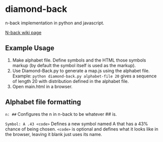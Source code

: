 diamond-back
============

n-back implementation in python and javascript.


[N-back wiki page](http://en.wikipedia.org/wiki/N-back)


Example Usage
---------

1. Make alphabet file. Define symbols and the HTML those symbols markup (by default the symbol itself is used as the markup).
2. Use Diamond-Back.py to generate a map.js using the alphabet file. Example: ```python diamond-back.py alphabet-file 20``` gives a sequence of length 20 with distribution defined in the alphabet file.
3. Open main.html in a browser.


Alphabet file formatting
--------

```n: ##``` Configures the n in n-back to be whatever ## is.

```Symbol: A .43 <code>``` Defines a new symbol named A that has a 43% chance of being chosen. ```<code>``` is optional and defines what it looks like in the browser, leaving it blank just uses its name.